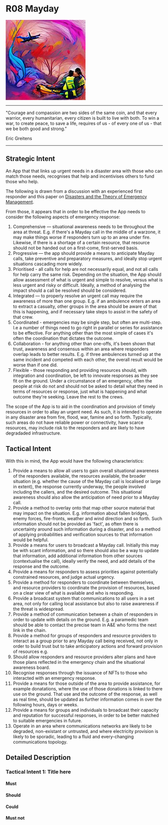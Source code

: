 # R08 Mayday

![courage and compassion in an emergency in the style of acrylic art](/nfts/maydayApp.png)

---

"Courage and compassion are two sides of the same coin, and that every warrior, every humanitarian, every citizen is built to live with both. To win a war, to create peace, to save a life, requires of us - of every one of us - that we be both good and strong."

Eric Greitens

---

## Strategic Intent

An App that that links up urgent needs in a disaster area with those who can match those needs, recognises that help and incentivises others to fund those who help.

The following is drawn from a discussion with an experienced first responder and this paper on [Disasters and the Theory of Emergency Management](https://oxfordre.com/politics/view/10.1093/acrefore/9780190228637.001.0001/acrefore-9780190228637-e-1539).

From those, it appears that in order to be effective the App needs to consider the following aspects of emergency response:

1.  Comprehensive — situational awareness needs to be throughout the area at threat. E.g. if there's a Mayday call in the middle of a warzone, it may make things worse if responders turn up to an area under fire. Likewise, if there is a shortage of a certain resource, that resource should not be handed out on a first-come, first-served basis.
1.  Progressive — the app should provide a means to anticipate Mayday calls, take preventive and preparatory measures, and ideally stop urgent situations cascading more widely.
1.  Prioritised - all calls for help are not necessarily equal, and not all calls for help carry the same risk. Depending on the situation, the App should allow assessment of what is urgent and simple to resolve, versus what is less urgent and risky or difficult. Ideally, a method of analysing the impact should a call be resolved should be considered.
1.  Integrated — to properly resolve an urgent call may require the awareness of more than one group. E.g. if an ambulence enters an area to extract a casualty, other groups in the area should be aware of that this is happening, and if necessary take steps to assist in the safety of that crew.
1.  Coordinated - emergencies may be single step, but often are multi-step. I.e a number of things need to go right in parallel or series for assistance to be effective. For anything other than the most simple of cases it's often the coordination that dictates the outcome.
1.  Collaboration - for anything other than one-offs, it's been shown that trust, awareness and consensus within an area where responders overlap leads to better results. E.g. if three ambulences turned up at the same incident and competed with each other, the overall result would be worse than if one did.
1.  Flexible - those responding and providing resources should, with integration and coordination, be left to innovate responses as they see fit on the ground. Under a circumstance of an emergency, often the people at risk do not and should not be asked to detail what they need in terms of resources or response, just what is happening and what outcome they're seeking. Leave the rest to the crews.

The scope of the App is to aid in the coordination and provision of timely resources in order to allay an urgent need. As such, it is intended to operate in any disaster area from fire, flood, war, famine and so forth. Typically, such areas do not have reliable power or connectivity, have scarce resources, may include risk to the responders and are likely to have degradaded infrastructure.

## Tactical Intent

With this in mind, the App would have the following characteristics:

1. Provide a means to allow all users to gain overall situational awareness of the responders available, the resources available, the broader situation (e.g. whether the cause of the Mayday call is localised or large in extent), the response currently underway, the people involved including the callers, and the desired outcome. This situational awareness should also allow the anticipation of need prior to a Mayday call.
1. Provide a method to overlay onto that map other source material that may impact on the situation. E.g. information about fallen bridges, enemy forces, fire-fronts, weather and wind direction and so forth. Such information should not be provided as 'fact', as often there is uncertainty around such information during a disaster, and so a method of applying probabilities and verification sources to that information would be helpful.
1. Provide a means for users to broadcast a Mayday call. Initially this may be with scant information, and so there should also be a way to update that information, add additional information from other sources (contextualise the call), ideally verify the need, and add details of the response and the outcome.
1. Provide a means for responders to assess priorities against potentially constrained resources, and judge actual urgency.
1. Provide a method for responders to coordinate between themselves, and resource providers to coordinate the provision of resources, based on a clear view of what is available and who is responding.
1. Provide a broadcast system that communications to all users in a set area, not only for calling local assistance but also to raise awareness if the threat is widespread.
1. Provide a method of communication between a chain of responders in order to update with details on the ground. E.g. a paramedic team should be able to contact the precise team in A&E who forms the next link in the chain.
1. Provide a method for groups of responders and resource providers to interact as a group prior to any Mayday call being received, not only in order to build trust but to take anticipatory actions and forward provision of resources e.g.
1. Should allow responders and resource providers alter plans and have those plans reflected in the emergency chain and the situational awareness board.
1. Recognise responses through the issuance of NFTs to those who interacted with an emergency response.
1. Provide a means for those outside of the area to provide assistance, for example donatations, where the use of those donations is linked to there use on the ground. That use and the outcome of the response, as well as real time, should be updated as further information comes in over the following hours, days or weeks.
1. Provide a means for groups and individuals to broadcast their capacity and reputation for successful responses, in order to be better matched to suitable emergencies in future.
1. Operate in an area where communications networks are likely to be degraded, non-existant or untrusted, and where electricity provision is likely to be sporadic, leading to a fluid and every-changing communications topology.

## Detailed Description

### Tactical Intent 1: Title here

#### Must

#### Should

#### Could

#### Must not
